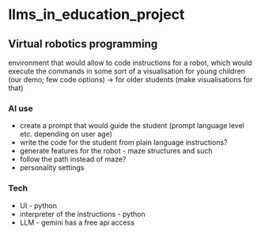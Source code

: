 # llms_in_education_project

## Virtual robotics programming


environment that would allow to code instructions for a robot, which would execute the commands in some sort of a visualisation
for young children (our demo; few code options) -> for older students (make visualisations for that)

### AI use

- create a prompt that would guide the student (prompt language level etc. depending on user age)
- write the code for the student from plain language instructions?
- generate features for the robot - maze structures and such
- follow the path instead of maze?
- personality settings

### Tech

- UI - python 
- interpreter of the instructions - python
- LLM - gemini has a free api access
